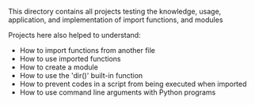 This directory contains all projects testing the knowledge, usage, application, and implementation of import functions, and modules

Projects here also helped to understand:
- How to import functions from another file
- How to use imported functions
- How to create a module
- How to use the 'dir()' built-in function
- How to prevent codes in a script from being executed when imported
- How to use command line arguments with Python programs
